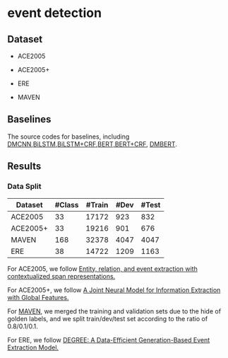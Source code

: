 # event detection

## Dataset

- ACE2005

- ACE2005+

- ERE

- MAVEN

## Baselines

The source codes for baselines, including [DMCNN](DMCNN),[BiLSTM,BiLSTM+CRF](BiLSTM),[BERT,BERT+CRF](BERT), [DMBERT](DMBERT).

## Results

### Data Split


| Dataset    | #Class | #Train | #Dev | #Test |
| ----------- | ----------- | ----------- | ----------- | ----------- |
| ACE2005      | 33   | 17172   | 923      | 832 |
| ACE2005+   | 33    |  19216    | 901 | 676    |
| MAVEN   | 168     | 32378       |  4047| 4047     |
| ERE  | 38     | 14722       |  1209| 1163    |

For ACE2005, we follow [Entity, relation, and event extraction with contextualized span representations.](https://arxiv.org/abs/1909.03546)

For ACE2005+, we follow [A Joint Neural Model for Information Extraction with Global Features.](https://aclanthology.org/2020.acl-main.713/)

For [MAVEN](https://github.com/THU-KEG/MAVEN-dataset/blob/main/DataFormat.md), we merged the training and validation sets due to the hide of golden labels, and we split train/dev/test set according to the ratio of 0.8/0.1/0.1.

For ERE, we follow [DEGREE: A Data-Efficient Generation-Based Event Extraction Model.](https://arxiv.org/abs/2108.12724)


